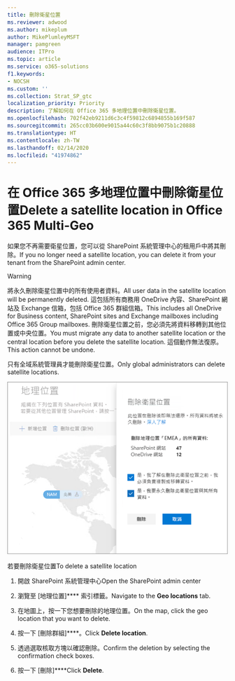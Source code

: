```yaml
---
title: 刪除衛星位置
ms.reviewer: adwood
ms.author: mikeplum
author: MikePlumleyMSFT
manager: pamgreen
audience: ITPro
ms.topic: article
ms.service: o365-solutions
f1.keywords:
- NOCSH
ms.custom: ''
ms.collection: Strat_SP_gtc
localization_priority: Priority
description: 了解如何在 Office 365 多地理位置中刪除衛星位置。
ms.openlocfilehash: 702f42eb9211d6c3c4f59812c6894855b169f587
ms.sourcegitcommit: 265cc03b600e9015a44c60c3f8bb9075b1c20888
ms.translationtype: HT
ms.contentlocale: zh-TW
ms.lasthandoff: 02/14/2020
ms.locfileid: "41974862"
---
```

# <a name="delete-a-satellite-location-in-office-365-multi-geo"></a><span data-ttu-id="c62f9-103">在 Office 365 多地理位置中刪除衛星位置</span><span class="sxs-lookup"><span data-stu-id="c62f9-103">Delete a satellite location in Office 365 Multi-Geo</span></span>

<span data-ttu-id="c62f9-104">如果您不再需要衛星位置，您可以從 SharePoint 系統管理中心的租用戶中將其刪除。</span><span class="sxs-lookup"><span data-stu-id="c62f9-104">If you no longer need a satellite location, you can delete it from your tenant from the SharePoint admin center.</span></span>

> [!WARNING]
> <span data-ttu-id="c62f9-105">將永久刪除衛星位置中的所有使用者資料。</span><span class="sxs-lookup"><span data-stu-id="c62f9-105">All user data in the satellite location will be permanently deleted.</span></span> <span data-ttu-id="c62f9-106">這包括所有商務用 OneDrive 內容、SharePoint 網站及 Exchange 信箱，包括 Office 365 群組信箱。</span><span class="sxs-lookup"><span data-stu-id="c62f9-106">This includes all OneDrive for Business content, SharePoint sites and Exchange mailboxes including Office 365 Group mailboxes.</span></span> <span data-ttu-id="c62f9-107">刪除衛星位置之前，您必須先將資料移轉到其他位置或中央位置。</span><span class="sxs-lookup"><span data-stu-id="c62f9-107">You must migrate any data to another satellite location or the central location before you delete the satellite location.</span></span> <span data-ttu-id="c62f9-108">這個動作無法復原。</span><span class="sxs-lookup"><span data-stu-id="c62f9-108">This action cannot be undone.</span></span>

<span data-ttu-id="c62f9-109">只有全域系統管理員才能刪除衛星位置。</span><span class="sxs-lookup"><span data-stu-id="c62f9-109">Only global administrators can delete satellite locations.</span></span>

![多地理位置系統管理中心的螢幕擷取畫面，顯示刪除地理位置 UI ](media/multi-geo-delete-satellite-location.png)

<span data-ttu-id="c62f9-111">若要刪除衛星位置</span><span class="sxs-lookup"><span data-stu-id="c62f9-111">To delete a satellite location</span></span>

1. <span data-ttu-id="c62f9-112">開啟 SharePoint 系統管理中心</span><span class="sxs-lookup"><span data-stu-id="c62f9-112">Open the SharePoint admin center</span></span>

2. <span data-ttu-id="c62f9-113">瀏覽至 [地理位置]\*\*\*\* 索引標籤。</span><span class="sxs-lookup"><span data-stu-id="c62f9-113">Navigate to the **Geo locations** tab.</span></span>

3. <span data-ttu-id="c62f9-114">在地圖上，按一下您想要刪除的地理位置。</span><span class="sxs-lookup"><span data-stu-id="c62f9-114">On the map, click the geo location that you want to delete.</span></span>

4. <span data-ttu-id="c62f9-115">按一下 [刪除群組]\*\*\*\*。</span><span class="sxs-lookup"><span data-stu-id="c62f9-115">Click **Delete location**.</span></span>

5. <span data-ttu-id="c62f9-116">透過選取核取方塊以確認刪除。</span><span class="sxs-lookup"><span data-stu-id="c62f9-116">Confirm the deletion by selecting the confirmation check boxes.</span></span>

6. <span data-ttu-id="c62f9-117">按一下 [刪除]\*\*\*\*</span><span class="sxs-lookup"><span data-stu-id="c62f9-117">Click **Delete**.</span></span>
